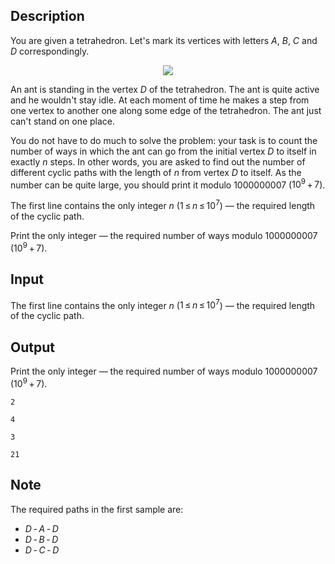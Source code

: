 ## Description

<div><p>You are given a tetrahedron. Let's mark its vertices with letters <span class="tex-span"><i>A</i></span>, <span class="tex-span"><i>B</i></span>, <span class="tex-span"><i>C</i></span> and <span class="tex-span"><i>D</i></span> correspondingly.</p><center> <img class="tex-graphics" src="file://xo1IrAhS.png" style="max-width: 100.0%;max-height: 100.0%;"> </center><p>An ant is standing in the vertex <span class="tex-span"><i>D</i></span> of the tetrahedron. The ant is quite active and he wouldn't stay idle. At each moment of time he makes a step from one vertex to another one along some edge of the tetrahedron. The ant just can't stand on one place.</p><p>You do not have to do much to solve the problem: your task is to count the number of ways in which the ant can go from the initial vertex <span class="tex-span"><i>D</i></span> to itself in exactly <span class="tex-span"><i>n</i></span> steps. In other words, you are asked to find out the number of different cyclic paths with the length of <span class="tex-span"><i>n</i></span> from vertex <span class="tex-span"><i>D</i></span> to itself. As the number can be quite large, you should print it modulo <span class="tex-span">1000000007</span> (<span class="tex-span">10<sup class="upper-index">9</sup> + 7</span>). </p></div><div class="input-specification"><p>The first line contains the only integer <span class="tex-span"><i>n</i></span> (<span class="tex-span">1 ≤ <i>n</i> ≤ 10<sup class="upper-index">7</sup></span>) — the required length of the cyclic path.</p></div><div class="output-specification"><p>Print the only integer — the required number of ways modulo <span class="tex-span">1000000007</span> (<span class="tex-span">10<sup class="upper-index">9</sup> + 7</span>).</p></div>

## Input

<p>The first line contains the only integer <span class="tex-span"><i>n</i></span> (<span class="tex-span">1 ≤ <i>n</i> ≤ 10<sup class="upper-index">7</sup></span>) — the required length of the cyclic path.</p>

## Output

<p>Print the only integer — the required number of ways modulo <span class="tex-span">1000000007</span> (<span class="tex-span">10<sup class="upper-index">9</sup> + 7</span>).</p>





```input1
2

```




```input2
4

```




```output1
3

```




```output2
21

```



## Note

<p>The required paths in the first sample are: </p><ul> <li> <span class="tex-span"><i>D</i> - <i>A</i> - <i>D</i></span> </li><li> <span class="tex-span"><i>D</i> - <i>B</i> - <i>D</i></span> </li><li> <span class="tex-span"><i>D</i> - <i>C</i> - <i>D</i></span> </li></ul>
